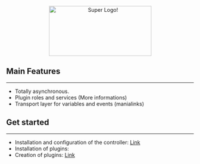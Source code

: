 

<p align="center">
  <img src="https://cdn.discordapp.com/attachments/244514503323025408/310897006975385630/nextcontrol.png" alt="Super Logo!" width="275" height="135" />
</p>

## Main Features
___
- Totally asynchronous.
- Plugin roles and services (More informations)
- Transport layer for variables and events (manialinks)


## Get started
___
- Installation and configuration of the controller: [Link](https://github.com/guerro323/MNC-Next/wiki/Get-Started "Link")
- Installation of plugins:
- Creation of plugins: [Link](https://github.com/guerro323/MNC-Next/wiki/Plugin-Creation "Link")
